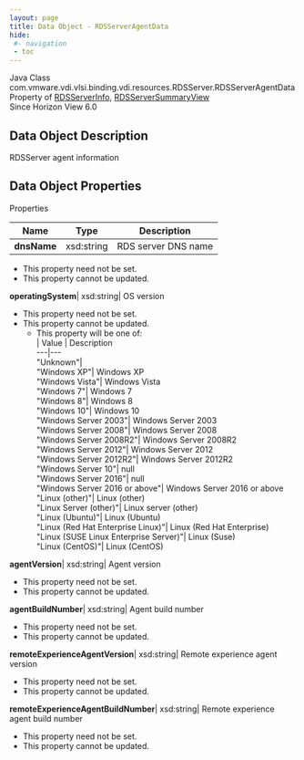 ```yaml
---
layout: page
title: Data Object - RDSServerAgentData
hide:
 #- navigation
 - toc
---
```






Java Class
    com.vmware.vdi.vlsi.binding.vdi.resources.RDSServer.RDSServerAgentData  
Property of
     [RDSServerInfo](vdi.resources.RDSServer.RDSServerInfo.md#field_detail), [RDSServerSummaryView](vdi.resources.RDSServer.RDSServerSummaryView.md#field_detail)  
Since 
    Horizon View 6.0

## Data Object Description 

RDSServer agent information 

## Data Object Properties

Properties

Name |  Type |  Description   
---|---|---  
**dnsName**|  xsd:string|  RDS server DNS name   


* This property need not be set.
* This property cannot be updated.

  
**operatingSystem**|  xsd:string|  OS version   


* This property need not be set.
* This property cannot be updated.
  * This property will be one of:  
|  Value |  Description   
---|---  
"Unknown"|   
"Windows XP"| Windows XP  
"Windows Vista"| Windows Vista  
"Windows 7"| Windows 7  
"Windows 8"| Windows 8  
"Windows 10"| Windows 10  
"Windows Server 2003"| Windows Server 2003  
"Windows Server 2008"| Windows Server 2008  
"Windows Server 2008R2"| Windows Server 2008R2  
"Windows Server 2012"| Windows Server 2012  
"Windows Server 2012R2"| Windows Server 2012R2  
"Windows Server 10"| null  
"Windows Server 2016"| null  
"Windows Server 2016 or above"| Windows Server 2016 or above  
"Linux (other)"| Linux (other)  
"Linux Server (other)"| Linux server (other)  
"Linux (Ubuntu)"| Linux (Ubuntu)  
"Linux (Red Hat Enterprise Linux)"| Linux (Red Hat Enterprise)  
"Linux (SUSE Linux Enterprise Server)"| Linux (Suse)  
"Linux (CentOS)"| Linux (CentOS)  

  
**agentVersion**|  xsd:string|  Agent version   


* This property need not be set.
* This property cannot be updated.

  
**agentBuildNumber**|  xsd:string|  Agent build number   


* This property need not be set.
* This property cannot be updated.

  
**remoteExperienceAgentVersion**|  xsd:string|  Remote experience agent version   


* This property need not be set.
* This property cannot be updated.

  
**remoteExperienceAgentBuildNumber**|  xsd:string|  Remote experience agent build number   


* This property need not be set.
* This property cannot be updated.

  
  
  

  
  

